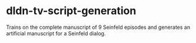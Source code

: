 # dldn-tv-script-generation

Trains on the complete manuscript of 9 Seinfeld episodes and generates an artificial manuscript for a Seinfeld dialog.
